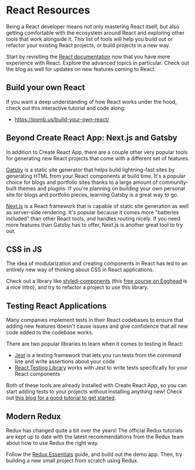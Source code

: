 # React Resources

Being a React developer means not only mastering React itself, but also getting
comfortable with the ecosystem around React and exploring other tools that work
alongside it. This list of tools will help you build out or refactor your
existing React projects, or build projects in a new way.

Start by revisiting the <a href="https://reactjs.org/" target="_blank">React
documentation</a> now that you have more experience with React. Explore the
advanced topics in particular. Check out the blog as well for updates on new
features coming to React.

## Build your own React

If you want a deep understanding of how React works under the hood, check out
this interactive tutorial and code along:

- <a href="https://pomb.us/build-your-own-react/" target="_blank">https://pomb.us/build-your-own-react/</a>

## Beyond Create React App: Next.js and Gatsby

In addition to Create React App, there are a couple other very popular tools for
generating new React projects that come with a different set of features.

<a href="https://www.gatsbyjs.com/" target="_blank">Gatsby</a> is a static site
generator that helps build lightning-fast sites by generating HTML from your
React components at build time. It's a popular choice for blogs and portfolio
sites thanks to a large amount of community-built themes and plugins. If you're
planning on building your own personal site for blogs and portfolio pieces,
learning Gatsby is a great way to go.

<a href="https://nextjs.org/" target="_blank">Next.js</a> is a React framework
that is capable of static site generation as well as server-side rendering. It's
popular because it comes more "batteries included" than other React tools, and
handles routing nicely. If you need more features than Gatsby has to offer,
Next.js is another great tool to try out.

## CSS in JS

The idea of modularization and creating components in React has led to an
entirely new way of thinking about CSS in React applications.

Check out a library like <a href="https://styled-components.com/"
target="_blank">styled-components</a> (this <a
href="https://egghead.io/courses/styling-react-applications-with-styled-components-8834"
target="_blank">free course on Egghead</a> is a nice intro), and try to refactor
a project to use this library.

## Testing React Applications

Many companies implement tests in their React codebases to ensure that adding
new features doesn't cause issues and give confidence that all new code added to
the codebase works.

There are two popular libraries to learn when it comes to testing in React:

- <a href="https://jestjs.io/" target="_blank">Jest</a> is a testing framework
  that lets you run tests from the command line and write assertions about your
  code
- <a href="https://testing-library.com/docs/react-testing-library/intro/"
  target="_blank">React Testing Library</a> works with Jest to write tests
  specifically for your React components

Both of these tools are already installed with Create React App, so you can
start adding tests to your projects without installing anything new! Check out
<a href="https://www.robinwieruch.de/react-testing-library" target="_blank">this
blog for a good tutorial to get started</a>.

## Modern Redux

Redux has changed quite a bit over the years! The official Redux tutorials are
kept up to date with the latest recommendations from the Redux team about how to
use Redux the right way.

Follow the <a
href="https://redux.js.org/tutorials/essentials/part-1-overview-concepts"
target="_blank">Redux Essentials</a> guide, and build out the demo app. Then,
try building a new small project from scratch using Redux.
